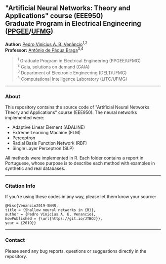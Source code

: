 ## "Artificial Neural Networks: Theory and Applications" course (EEE950)<br /> Graduate Program in Electrical Engineering ([PPGEE](https://www.ppgee.ufmg.br/indexi.php)/[UFMG](https://ufmg.br/international-visitors))

**Author:** [Pedro Vinícius A. B. Venâncio](https://www.linkedin.com/in/pedbrgs/)<sup>1,2</sup><br />
**Professor:** [Antônio de Pádua Braga](http://www.cpdee.ufmg.br/~apbraga/index.html)<sup>3,4</sup><br />
> <sup>1</sup> Graduate Program in Electrical Engineering (PPGEE/UFMG)<br />
> <sup>2</sup> Gaia, solutions on demand (GAIA)<br />
> <sup>3</sup> Department of Electronic Engineering (DELT/UFMG)<br />
> <sup>4</sup> Computational Intelligence Laboratory (LITC/UFMG)

***

### About

This repository contains the source code of "Artificial Neural Networks: Theory and Applications" course (EEE950). The neural networks implemented were:

- Adaptive Linear Element (ADALINE)
- Extreme Learning Machine (ELM)
- Perceptron
- Radial Basis Function Network (RBF)
- Single Layer Perceptron (SLP)

All methods were implemented in R. Each folder contains a report in Portuguese, whose purpose is to describe each method with examples in synthetic and real databases.
***

### Citation Info

If you're using these codes in any way, please let them know your source:

```
@Misc{Venancio2019-SNNR,
title = {Shallow neural networks in {R}},
author = {Pedro Vinicius A. B. Venancio},
howPublished = {\url{https://git.io/JTBOJ}},
year = {2019}}
```

***

### Contact
Please send any bug reports, questions or suggestions directly in the repository.
